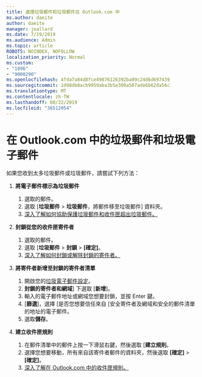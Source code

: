 ```yaml
---
title: 處理垃圾郵件和垃圾郵件在 Outlook.com 中
ms.author: daeite
author: daeite
manager: joallard
ms.date: 7/19/2019
ms.audience: Admin
ms.topic: article
ROBOTS: NOINDEX, NOFOLLOW
localization_priority: Normal
ms.custom:
- "1896"
- "9000290"
ms.openlocfilehash: 4fda7a84d8fce49876126392ba09c24d6d697439
ms.sourcegitcommit: 1d98db8acb9959aba3b5e308a567ade6b62da56c
ms.translationtype: MT
ms.contentlocale: zh-TW
ms.lasthandoff: 08/22/2019
ms.locfileid: "36512054"
---
```

# <a name="spam-and-junk-email-in-outlookcom"></a>在 Outlook.com 中的垃圾郵件和垃圾電子郵件

如果您收到太多垃圾郵件或垃圾郵件，請嘗試下列方法：

1. **將電子郵件標示為垃圾郵件**
    1. 選取的郵件。
    1. 選取 [**垃圾郵件** > **垃圾郵件**，將郵件移至垃圾郵件] 資料夾。
    1. [深入了解如何協助保護垃圾郵件和收件匣超出垃圾郵件。](https://support.office.com/article/a3ece97b-82f8-4a5e-9ac3-e92fa6427ae4?wt.mc_id=Office_Outlook_com_Alchemy)

1. **封鎖從您的收件匣寄件者**
    1. 選取的郵件。
    1. 選取 [**垃圾郵件** > **封鎖** > **[確定]**。
    1. [深入了解如何封鎖或解除封鎖的寄件者。](https://support.office.com/article/afba1c94-77bb-4f50-8b85-057cf52f4d5e?wt.mc_id=Office_Outlook_com_Alchemy)

1. **將寄件者新增至封鎖的寄件者清單**
    1. 開啟您的[垃圾電子郵件設定](https://outlook.live.com/mail/options/mail/junkEmail/blockedSendersAndDomainsV2)。
    1. **封鎖的寄件者和網域**] 下選取 [**新增**]。
    1. 輸入的電子郵件地址或網域您想要封鎖，並按 Enter 鍵。
    1. [**篩選**]，選擇 [是否您想要信任來自 [安全寄件者及網域和安全的郵件清單的地址的電子郵件。
    1. 選取**儲存**。

1. **建立收件匣規則**
    1. 在郵件清單中的郵件上按一下滑鼠右鍵，然後選取 [**建立規則**。
    1. 選擇您想要移動，所有來自該寄件者郵件的資料夾，然後選取 **[確定]** > **[確定]**。
    1. [深入了解在 Outlook.com 中的收件匣規則。](https://support.office.com/article/4b094371-a5d7-49bd-8b1b-4e4896a7cc5d?wt.mc_id=Office_Outlook_com_Alchemy)